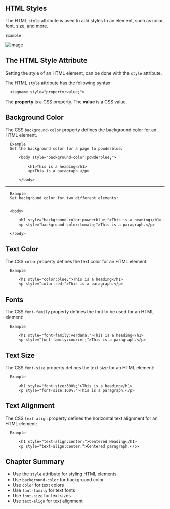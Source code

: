 HTML Styles
---

The HTML `style` attribute is used to add styles to an element, such as color, font, size, and more.

    Example
<p align = "center">

![image](https://user-images.githubusercontent.com/47166768/190428525-64036578-4f09-4a98-9717-1f6e0e6c7345.png)

</p>


The HTML Style Attribute
---
Setting the style of an HTML element, can be done with the `style` attribute.

The HTML `style` attribute has the following syntax:

      <tagname style="property:value;">

The **property** is a CSS property. The <b>value</b> is a CSS value.


Background Color
---
The CSS `background-color` property defines the background color for an HTML element.

      Example
      Set the background color for a page to powderblue:
      
          <body style="background-color:powderblue;">
          
              <h1>This is a heading</h1>
              <p>This is a paragraph.</p>
          
          </body>

---

      Example
      Set background color for two different elements:
      
      
      <body>
      
          <h1 style="background-color:powderblue;">This is a heading</h1>
          <p style="background-color:tomato;">This is a paragraph.</p>
      
      </body>



Text Color
---
The CSS `color` property defines the text color for an HTML element:

      Example
      
          <h1 style="color:blue;">This is a heading</h1>
          <p style="color:red;">This is a paragraph.</p>





Fonts
---
The CSS `font-family` property defines the font to be used for an HTML element:

      Example
      
          <h1 style="font-family:verdana;">This is a heading</h1>
          <p style="font-family:courier;">This is a paragraph.</p>



Text Size
---
The CSS `font-size` property defines the text size for an HTML element:

      Example
          
          <h1 style="font-size:300%;">This is a heading</h1>
          <p style="font-size:160%;">This is a paragraph.</p>


Text Alignment
---
The CSS `text-align` property defines the horizontal text alignment for an HTML element:

      Example
          
          <h1 style="text-align:center;">Centered Heading</h1>
          <p style="text-align:center;">Centered paragraph.</p>



Chapter Summary
---
- Use the `style` attribute for styling HTML elements
- Use `background-color` for background color
- Use `color` for text colors
- Use `font-family` for text fonts
- Use `font-size` for text sizes
- Use `text-align` for text alignment


